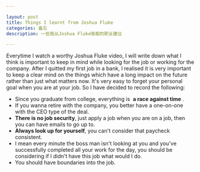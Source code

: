 ```yaml
---

layout: post
title: Things I learnt from Joshua Fluke
categories: 备忘
description: 一些我从Joshua Fluke吸取的职业建议

---
```




Everytime I watch a worthy Joshua Fluke video, I will write down what I think is important to keep in mind while looking for the job or working for the company. After I quitted my first job in a bank, I realised it is very important to keep a clear mind on the things which have a long impact on the future rather than just what matters now. It's very easy to forget your personal goal when you are at your job. So I have decided to record the following:

- Since you graduate from college, everything is  **a race against time** .
- If you wanna retire with the company, you better have a one-on-one with the CEO type of the deal.
- **There is no job security**, just apply a job when you are on a job, then you can have emails to go up to.
-  **Always look up for yourself**,  you can't consider that paycheck consistent.
- I mean every minute the boss man isn't looking at you and you've successfully completed all your work for the day, you should be considering if I didn't have this job what would I do.
- You should have boundaries into the job.

